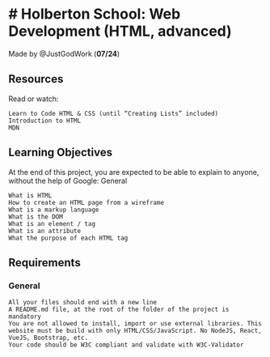 # # Holberton School: Web Development (HTML, advanced)

Made by @JustGodWork (**07/24**)

## Resources

Read or watch:

    Learn to Code HTML & CSS (until “Creating Lists” included)
    Introduction to HTML
    MDN

## Learning Objectives

At the end of this project, you are expected to be able to explain to anyone, without the help of Google:
General

    What is HTML
    How to create an HTML page from a wireframe
    What is a markup language
    What is the DOM
    What is an element / tag
    What is an attribute
    What the purpose of each HTML tag

## Requirements
###  General

    All your files should end with a new line
    A README.md file, at the root of the folder of the project is mandatory
    You are not allowed to install, import or use external libraries. This website must be build with only HTML/CSS/JavaScript. No NodeJS, React, VueJS, Bootstrap, etc.
    Your code should be W3C compliant and validate with W3C-Validator
